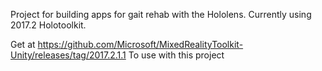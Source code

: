 Project for building apps for gait rehab with the Hololens. Currently using 2017.2 Holotoolkit. 

Get at https://github.com/Microsoft/MixedRealityToolkit-Unity/releases/tag/2017.2.1.1 To use with this project